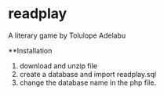 # readplay
A literary game by Tolulope Adelabu

**Installation
1. download and unzip file
2. create a database and import readplay.sql
3. change the database name in the php file.

